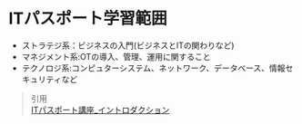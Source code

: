 # ITパスポート学習範囲
* ストラテジ系：ビジネスの入門(ビジネスとITの関わりなど)
* マネジメント系:OTの導入、管理、運用に関すること
* テクノロジ系:コンピュターシステム、ネットワーク、データベース、情報セキュリティなど
> 引用  
[ITパスポート講座_イントロダクション](https://www.youtube.com/watch?v=bm0UN0K3w0k&list=PLC9xywNMIf9jgTizhye6GyPjZcuPZ9ou5&index=1)
